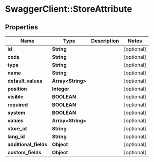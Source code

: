 # SwaggerClient::StoreAttribute

## Properties
Name | Type | Description | Notes
------------ | ------------- | ------------- | -------------
**id** | **String** |  | [optional] 
**code** | **String** |  | [optional] 
**type** | **String** |  | [optional] 
**name** | **String** |  | [optional] 
**default_values** | **Array&lt;String&gt;** |  | [optional] 
**position** | **Integer** |  | [optional] 
**visible** | **BOOLEAN** |  | [optional] 
**required** | **BOOLEAN** |  | [optional] 
**system** | **BOOLEAN** |  | [optional] 
**values** | **Array&lt;String&gt;** |  | [optional] 
**store_id** | **String** |  | [optional] 
**lang_id** | **String** |  | [optional] 
**additional_fields** | **Object** |  | [optional] 
**custom_fields** | **Object** |  | [optional] 


